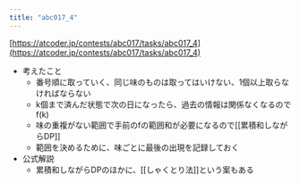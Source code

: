 ```yaml
---
title: "abc017_4"
---
```


[https://atcoder.jp/contests/abc017/tasks/abc017_4](https://atcoder.jp/contests/abc017/tasks/abc017_4)
- 考えたこと
    - 番号順に取っていく、同じ味のものは取ってはいけない、1個以上取らなければならない
    - k個まで済んだ状態で次の日になったら、過去の情報は関係なくなるのでf(k)
    - 味の重複がない範囲で手前のfの範囲和が必要になるので[[累積和しながらDP]]
    - 範囲を決めるために、味ごとに最後の出現を記録しておく
- 公式解説
    - 累積和しながらDPのほかに、[[しゃくとり法]]という案もある
